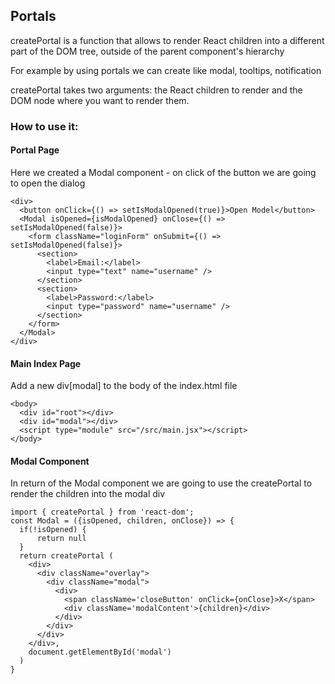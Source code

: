 ## Portals

createPortal is a function that allows to render React children into a different part of the DOM tree, outside of the parent component's hierarchy

For example by using   portals we can create like modal, tooltips, notification

createPortal takes two arguments: the React children to render and the DOM node where you want to render them. 


### How to use it:

#### Portal Page
Here we created a Modal component - on click of the button we are going to open the dialog
```
<div>
  <button onClick={() => setIsModalOpened(true)}>Open Model</button>
  <Modal isOpened={isModalOpened} onClose={() => setIsModalOpened(false)}>
    <form className="loginForm" onSubmit={() => setIsModalOpened(false)}>
      <section>
        <label>Email:</label>
        <input type="text" name="username" />
      </section>
      <section>
        <label>Password:</label>
        <input type="password" name="username" />
      </section>
    </form>
  </Modal>
</div>
```
#### Main Index Page
Add a new div[modal] to the body of the index.html file
```
<body>
  <div id="root"></div>
  <div id="modal"></div>
  <script type="module" src="/src/main.jsx"></script>
</body>
```
#### Modal Component
In return of the Modal component we are going to use the createPortal to render the children into the modal div
```
import { createPortal } from 'react-dom';
const Modal = ({isOpened, children, onClose}) => {
  if(!isOpened) {
      return null
  }
  return createPortal (
    <div>
      <div className="overlay">
        <div className="modal">
          <div>
            <span className='closeButton' onClick={onClose}>X</span>
            <div className='modalContent'>{children}</div>
          </div>
        </div>
      </div>
    </div>,
    document.getElementById('modal')
  )
}
```
